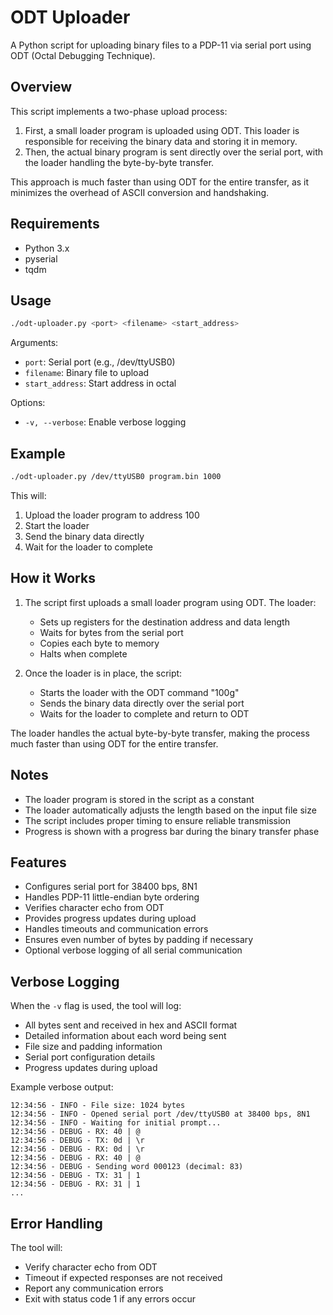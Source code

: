# ODT Uploader

A Python script for uploading binary files to a PDP-11 via serial port using ODT (Octal Debugging Technique).

## Overview

This script implements a two-phase upload process:
1. First, a small loader program is uploaded using ODT. This loader is responsible for receiving the binary data and storing it in memory.
2. Then, the actual binary program is sent directly over the serial port, with the loader handling the byte-by-byte transfer.

This approach is much faster than using ODT for the entire transfer, as it minimizes the overhead of ASCII conversion and handshaking.

## Requirements

- Python 3.x
- pyserial
- tqdm

## Usage

```bash
./odt-uploader.py <port> <filename> <start_address>
```

Arguments:
- `port`: Serial port (e.g., /dev/ttyUSB0)
- `filename`: Binary file to upload
- `start_address`: Start address in octal

Options:
- `-v, --verbose`: Enable verbose logging

## Example

```bash
./odt-uploader.py /dev/ttyUSB0 program.bin 1000
```

This will:
1. Upload the loader program to address 100
2. Start the loader
3. Send the binary data directly
4. Wait for the loader to complete

## How it Works

1. The script first uploads a small loader program using ODT. The loader:
   - Sets up registers for the destination address and data length
   - Waits for bytes from the serial port
   - Copies each byte to memory
   - Halts when complete

2. Once the loader is in place, the script:
   - Starts the loader with the ODT command "100g"
   - Sends the binary data directly over the serial port
   - Waits for the loader to complete and return to ODT

The loader handles the actual byte-by-byte transfer, making the process much faster than using ODT for the entire transfer.

## Notes

- The loader program is stored in the script as a constant
- The loader automatically adjusts the length based on the input file size
- The script includes proper timing to ensure reliable transmission
- Progress is shown with a progress bar during the binary transfer phase

## Features

- Configures serial port for 38400 bps, 8N1
- Handles PDP-11 little-endian byte ordering
- Verifies character echo from ODT
- Provides progress updates during upload
- Handles timeouts and communication errors
- Ensures even number of bytes by padding if necessary
- Optional verbose logging of all serial communication

## Verbose Logging

When the `-v` flag is used, the tool will log:
- All bytes sent and received in hex and ASCII format
- Detailed information about each word being sent
- File size and padding information
- Serial port configuration details
- Progress updates during upload

Example verbose output:
```
12:34:56 - INFO - File size: 1024 bytes
12:34:56 - INFO - Opened serial port /dev/ttyUSB0 at 38400 bps, 8N1
12:34:56 - INFO - Waiting for initial prompt...
12:34:56 - DEBUG - RX: 40 | @
12:34:56 - DEBUG - TX: 0d | \r
12:34:56 - DEBUG - RX: 0d | \r
12:34:56 - DEBUG - RX: 40 | @
12:34:56 - DEBUG - Sending word 000123 (decimal: 83)
12:34:56 - DEBUG - TX: 31 | 1
12:34:56 - DEBUG - RX: 31 | 1
...
```

## Error Handling

The tool will:
- Verify character echo from ODT
- Timeout if expected responses are not received
- Report any communication errors
- Exit with status code 1 if any errors occur 
